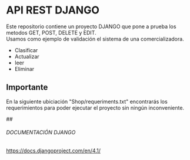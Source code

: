 # API REST DJANGO 

Este repositorio contiene un proyecto DJANGO que pone a prueba los metodos GET, POST, DELETE y EDIT. <br />
Usamos como ejemplo de validación el sistema de una comercializadora. <br />

- Clasificar
- Actualizar 
- leer
- Eliminar

## Importante
En la siguiente ubiciación "Shop/requeriments.txt" encontrarás los requerimientos para poder ejecutar el proyecto sin ningún inconveniente. <br />

##<h6>DOCUMENTACIÓN DJANGO</h6>
https://docs.djangoproject.com/en/4.1/

